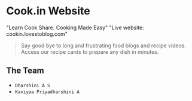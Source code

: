 # Cook.in Website

"Learn Cook Share. Cooking Made Easy"
"Live website: cookin.lovestoblog.com"
> Say good bye to long and frustrating food blogs and recipe videos.<br>Access our recipe cards to prepare any dish in minutes.

## The Team
- `Dharshini A S`
- `Kaviyaa Priyadharshini A`

